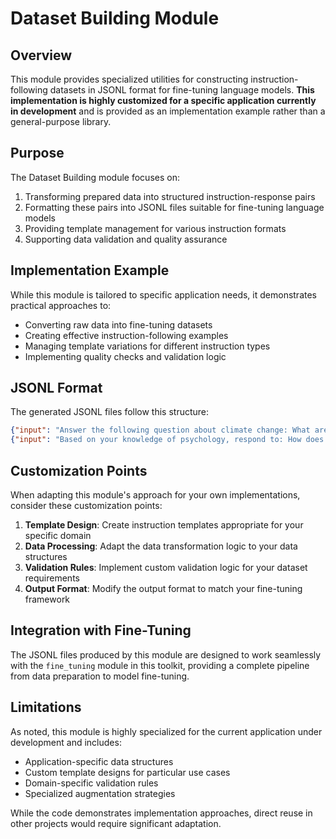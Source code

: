 # Dataset Building Module

## Overview

This module provides specialized utilities for constructing instruction-following datasets in JSONL format for fine-tuning language models. **This implementation is highly customized for a specific application currently in development** and is provided as an implementation example rather than a general-purpose library.

## Purpose

The Dataset Building module focuses on:

1. Transforming prepared data into structured instruction-response pairs
2. Formatting these pairs into JSONL files suitable for fine-tuning language models
3. Providing template management for various instruction formats
4. Supporting data validation and quality assurance

## Implementation Example

While this module is tailored to specific application needs, it demonstrates practical approaches to:

- Converting raw data into fine-tuning datasets
- Creating effective instruction-following examples
- Managing template variations for different instruction types
- Implementing quality checks and validation logic

## JSONL Format

The generated JSONL files follow this structure:

```json
{"input": "Answer the following question about climate change: What are the main causes of global warming?", "output": "The main causes of global warming include greenhouse gas emissions from burning fossil fuels (coal, oil, and natural gas), deforestation, industrial processes, and agricultural practices. These activities release carbon dioxide, methane, and other greenhouse gases that trap heat in the atmosphere."}
{"input": "Based on your knowledge of psychology, respond to: How does confirmation bias affect decision making?", "output": "Confirmation bias affects decision making by causing people to favor information that confirms their existing beliefs while giving less consideration to alternative possibilities. This leads to selective perception, interpretation, and recall of information, resulting in skewed judgments and poor decisions."}
```

## Customization Points

When adapting this module's approach for your own implementations, consider these customization points:

1. **Template Design**: Create instruction templates appropriate for your specific domain
2. **Data Processing**: Adapt the data transformation logic to your data structures
3. **Validation Rules**: Implement custom validation logic for your dataset requirements
4. **Output Format**: Modify the output format to match your fine-tuning framework

## Integration with Fine-Tuning

The JSONL files produced by this module are designed to work seamlessly with the `fine_tuning` module in this toolkit, providing a complete pipeline from data preparation to model fine-tuning.

## Limitations

As noted, this module is highly specialized for the current application under development and includes:

- Application-specific data structures
- Custom template designs for particular use cases
- Domain-specific validation rules
- Specialized augmentation strategies

While the code demonstrates implementation approaches, direct reuse in other projects would require significant adaptation.
